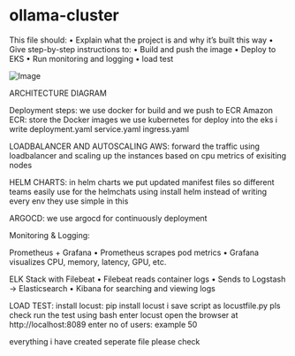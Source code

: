 # ollama-cluster
This file should:
	•	Explain what the project is and why it’s built this way
	•	Give step-by-step instructions to:
	•	Build and push the image
	•	Deploy to EKS
	•	Run monitoring and logging
        •	load test

 ![Image](https://github.com/user-attachments/assets/d1b6e2e5-6e3f-4ae7-8d5d-4df4f63a4f2c)

ARCHITECTURE DIAGRAM


 Deployment steps:
  we use docker for build and we push to ECR
Amazon ECR:
 store the Docker images
 we use kubernetes for deploy into the eks
 i write deployment.yaml
         service.yaml
         ingress.yaml

LOADBALANCER AND AUTOSCALING AWS:
 forward the traffic using loadbalancer and scaling up the instances based on cpu metrics of exisiting nodes

HELM CHARTS:
   in helm charts we put updated manifest files so different teams easily use for the helmchats using install helm instead of writing every env they use simple in     this 

ARGOCD:
    we use argocd for continuously deployment

Monitoring & Logging:

Prometheus + Grafana
	•	Prometheus scrapes pod metrics
	•	Grafana visualizes CPU, memory, latency, GPU, etc.
  
  
ELK Stack with Filebeat
	•	Filebeat reads container logs
	•	Sends to Logstash → Elasticsearch
	•	Kibana for searching and viewing logs

LOAD TEST:
   install locust:
     pip install locust
   i save script as locustfile.py pls check
     run the test using bash enter locust
  open the browser at http://localhost:8089
      enter no of users: example 50

 everything i have created seperate file please check 

 
